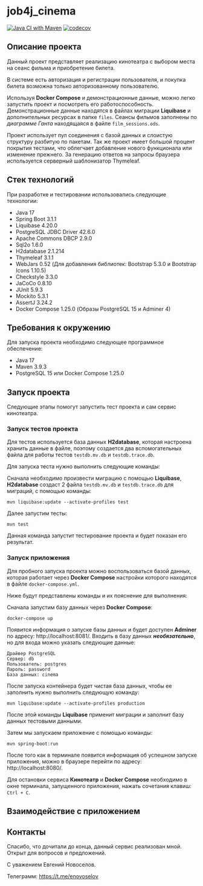 # job4j_cinema

[![Java CI with Maven](https://github.com/evgnovoselov/job4j_cinema/actions/workflows/maven.yml/badge.svg)](https://github.com/evgnovoselov/job4j_cinema/actions/workflows/maven.yml)
[![codecov](https://codecov.io/gh/evgnovoselov/job4j_cinema/branch/master/graph/badge.svg?token=CTZjFEJLum)](https://codecov.io/gh/evgnovoselov/job4j_cinema)

## Описание проекта

Данный проект представляет реализацию кинотеатра с выбором места на сеанс фильма и приобретение билета.

В системе есть авторизация и регистрации пользователя, и покупка билета возможна только
авторизованному пользователю.

Используя **Docker Compose** и демонстрационные данные, можно легко запустить проект и посмотреть его 
работоспособность. Демонстрационные данные находятся в файлах миграции **Liquibase** и дополнительных ресурсах
в папке `files`. Сеансы фильмов заполнены по _диаграмме Ганта_ находящаяся в файле `film_sessions.ods`.

Проект использует пул соединения с базой данных и слоистую структуру разбитую по пакетам.
Так же проект имеет большой процент покрытия тестами, что облегчает добавление нового функционала или
изменение прежнего. За генерацию ответов на запросы браузера используется серверный шаблонизатор Thymeleaf.

## Стек технологий

При разработке и тестировании использовались следующие технологии:

* Java 17
* Spring Boot 3.1.1
* Liquibase 4.20.0
* PostgreSQL JDBC Driver 42.6.0
* Apache Commons DBCP 2.9.0
* Sql2o 1.6.0
* H2database 2.1.214
* Thymeleaf 3.1.1
* WebJars 0.52 (Для добавления библиотек: Bootstrap 5.3.0 и Bootstrap Icons 1.10.5)
* Checkstyle 3.3.0
* JaCoCo 0.8.10
* JUnit 5.9.3
* Mockito 5.3.1
* AssertJ 3.24.2
* Docker Compose 1.25.0 (Образы PostgreSQL 15 и Adminer 4)

## Требования к окружению

Для запуска проекта необходимо следующее программное обеспечение:

* Java 17
* Maven 3.9.3
* PostgreSQL 15 или Docker Compose 1.25.0

## Запуск проекта

Следующие этапы помогут запустить тест проекта и сам сервис кинотеатра.

### Запуск тестов проекта

Для тестов используется база данных **H2database**, которая настроена хранить данные в файле,
поэтому создается два вспомогательных файла для работы тестов `testdb.mv.db` и `testdb.trace.db`.

Для запуска теста нужно выполнить следующие команды:

Сначала необходимо произвести миграцию с помощью **Liquibase**,
**H2database** создаст 2 файла `testdb.mv.db` и `testdb.trace.db` для миграций, с помощью команды:

```text
mvn liquibase:update --activate-profiles test
```

Далее запустим тесты:

```text
mvn test
```

Данная команда запустит тестирование проекта и будет показан его результат.

### Запуск приложения

Для пробного запуска проекта можно воспользоваться базой данных, которая работает через 
**Docker Compose** настройки которого находятся в файле `docker-compose.yml`.

Ниже будут представлены команды и их пояснение для выполнения:

Сначала запустим базу данных через **Docker Compose**:

```text
docker-compose up
```

Появится информация о запуске базы данных и будет доступен **Adminer** 
по адресу: http://localhost:8081/. Входить в базу данных **_необязательно_**,
но для входа можно указать следующие данные:

```text
Драйвер PostgreSQL
Сервер: db
Пользователь: postgres
Пароль: password
База данных: cinema
```

После запуска контейнера будет чистая база данных, чтобы ее заполнить нужно выполнить следующую команду:

```text
mvn liquibase:update --activate-profiles production
```

После этой команды **Liquibase** применит миграции и заполнит базу данных тестовыми данными.

Затем мы запускаем приложение с помощью команды:

```text
mvn spring-boot:run
```

После того как в терминале появится информация об успешном запуске приложения, можно в браузере перейти
по адресу: http://localhost:8080/.

Для остановки сервиса **Кинотеатр** и **Docker Compose** необходимо в окне терминала,
запущенного приложения, нажать сочетания клавиш: `Ctrl + C`.

## Взаимодействие с приложением

## Контакты

Спасибо, что дочитали до конца, данный сервис реализован мной. Открыт для вопросов и предложений.

С уважением Евгений Новоселов.

Телеграмм: https://t.me/enovoselov